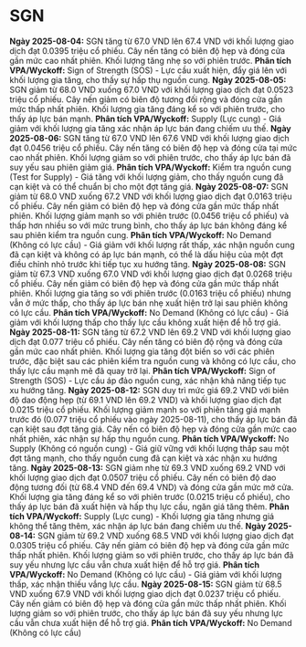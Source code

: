 # SGN

**Ngày 2025-08-04:** SGN tăng từ 67.0 VND lên 67.4 VND với khối lượng giao dịch đạt 0.0395 triệu cổ phiếu. Cây nến tăng có biên độ hẹp và đóng cửa gần mức cao nhất phiên. Khối lượng tăng nhẹ so với phiên trước. **Phân tích VPA/Wyckoff:** Sign of Strength (SOS) - Lực cầu xuất hiện, đẩy giá lên với khối lượng gia tăng, cho thấy sự hấp thụ nguồn cung.
**Ngày 2025-08-05:** SGN giảm từ 68.0 VND xuống 67.0 VND với khối lượng giao dịch đạt 0.0523 triệu cổ phiếu. Cây nến giảm có biên độ tương đối rộng và đóng cửa gần mức thấp nhất phiên. Khối lượng gia tăng đáng kể so với phiên trước, cho thấy áp lực bán mạnh. **Phân tích VPA/Wyckoff:** Supply (Lực cung) - Giá giảm với khối lượng gia tăng xác nhận áp lực bán đang chiếm ưu thế.
**Ngày 2025-08-06:** SGN tăng từ 67.0 VND lên 67.6 VND với khối lượng giao dịch đạt 0.0456 triệu cổ phiếu. Cây nến tăng có biên độ hẹp và đóng cửa tại mức cao nhất phiên. Khối lượng giảm so với phiên trước, cho thấy áp lực bán đã suy yếu sau phiên giảm giá. **Phân tích VPA/Wyckoff:** Kiểm tra nguồn cung (Test for Supply) - Giá tăng với khối lượng giảm, cho thấy nguồn cung đã cạn kiệt và có thể chuẩn bị cho một đợt tăng giá.
**Ngày 2025-08-07:** SGN giảm từ 68.0 VND xuống 67.2 VND với khối lượng giao dịch đạt 0.0163 triệu cổ phiếu. Cây nến giảm có biên độ hẹp và đóng cửa gần mức thấp nhất phiên. Khối lượng giảm mạnh so với phiên trước (0.0456 triệu cổ phiếu) và thấp hơn nhiều so với mức trung bình, cho thấy áp lực bán không đáng kể sau phiên kiểm tra nguồn cung. **Phân tích VPA/Wyckoff:** No Demand (Không có lực cầu) - Giá giảm với khối lượng rất thấp, xác nhận nguồn cung đã cạn kiệt và không có áp lực bán mạnh, có thể là dấu hiệu của một đợt điều chỉnh nhỏ trước khi tiếp tục xu hướng tăng.
**Ngày 2025-08-08:** SGN giảm từ 67.3 VND xuống 67.0 VND với khối lượng giao dịch đạt 0.0268 triệu cổ phiếu. Cây nến giảm có biên độ hẹp và đóng cửa gần mức thấp nhất phiên. Khối lượng gia tăng so với phiên trước (0.0163 triệu cổ phiếu) nhưng vẫn ở mức thấp, cho thấy áp lực bán nhẹ xuất hiện trở lại sau phiên không có lực cầu. **Phân tích VPA/Wyckoff:** No Demand (Không có lực cầu) - Giá giảm với khối lượng thấp cho thấy lực cầu không xuất hiện để hỗ trợ giá.
**Ngày 2025-08-11:** SGN tăng từ 67.2 VND lên 69.2 VND với khối lượng giao dịch đạt 0.077 triệu cổ phiếu. Cây nến tăng có biên độ rộng và đóng cửa gần mức cao nhất phiên. Khối lượng gia tăng đột biến so với các phiên trước, đặc biệt sau các phiên kiểm tra nguồn cung và không có lực cầu, cho thấy lực cầu mạnh mẽ đã quay trở lại. **Phân tích VPA/Wyckoff:** Sign of Strength (SOS) - Lực cầu áp đảo nguồn cung, xác nhận khả năng tiếp tục xu hướng tăng.
**Ngày 2025-08-12:** SGN duy trì mức giá 69.2 VND với biên độ dao động hẹp (từ 69.1 VND lên 69.2 VND) và khối lượng giao dịch đạt 0.0215 triệu cổ phiếu. Khối lượng giảm mạnh so với phiên tăng giá mạnh trước đó (0.077 triệu cổ phiếu vào ngày 2025-08-11), cho thấy áp lực bán đã cạn kiệt sau đợt tăng giá. Cây nến có biên độ hẹp và đóng cửa gần mức cao nhất phiên, xác nhận sự hấp thụ nguồn cung. **Phân tích VPA/Wyckoff:** No Supply (Không có nguồn cung) - Giá giữ vững với khối lượng thấp sau một đợt tăng mạnh, cho thấy nguồn cung đã cạn kiệt và xác nhận xu hướng tăng.
**Ngày 2025-08-13:** SGN giảm nhẹ từ 69.3 VND xuống 69.2 VND với khối lượng giao dịch đạt 0.0507 triệu cổ phiếu. Cây nến có biên độ dao động tương đối (từ 68.4 VND đến 69.4 VND) và đóng cửa gần mức mở cửa. Khối lượng gia tăng đáng kể so với phiên trước (0.0215 triệu cổ phiếu), cho thấy áp lực bán đã xuất hiện và hấp thụ lực cầu, ngăn giá tăng thêm. **Phân tích VPA/Wyckoff:** Supply (Lực cung) - Khối lượng gia tăng nhưng giá không thể tăng thêm, xác nhận áp lực bán đang chiếm ưu thế.
**Ngày 2025-08-14:** SGN giảm từ 69.2 VND xuống 68.5 VND với khối lượng giao dịch đạt 0.0305 triệu cổ phiếu. Cây nến giảm có biên độ hẹp và đóng cửa gần mức thấp nhất phiên. Khối lượng giảm so với phiên trước, cho thấy áp lực bán đã suy yếu nhưng lực cầu vẫn chưa xuất hiện để hỗ trợ giá. **Phân tích VPA/Wyckoff:** No Demand (Không có lực cầu) - Giá giảm với khối lượng thấp, xác nhận thiếu vắng lực cầu.
**Ngày 2025-08-15:** SGN giảm từ 68.5 VND xuống 67.9 VND với khối lượng giao dịch đạt 0.0237 triệu cổ phiếu. Cây nến giảm có biên độ hẹp và đóng cửa gần mức thấp nhất phiên. Khối lượng giảm so với phiên trước, cho thấy áp lực bán đã suy yếu nhưng lực cầu vẫn chưa xuất hiện để hỗ trợ giá. **Phân tích VPA/Wyckoff:** No Demand (Không có lực cầu)
